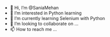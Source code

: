 - 👋 Hi, I’m @SaniaMehan
- 👀 I’m interested in Python learning
- 🌱 I’m currently learning Selenium with Python
- 💞️ I’m looking to collaborate on ...
- 📫 How to reach me ...

<!---
SaniaMehan/SaniaMehan is a ✨ special ✨ repository because its `README.md` (this file) appears on your GitHub profile.
You can click the Preview link to take a look at your changes.
--->
